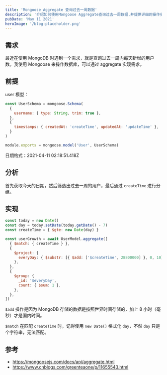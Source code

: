 ```yaml
---
title: 'Mongoose Aggregate 查询过去一周数据'
description: '介绍如何使用Mongoose Aggregate查询过去一周数据,并提供详细的操作步骤。'
pubDate: 'May 11 2021'
heroImage: '/blog-placeholder.png'
---
```


## 需求

最近在使用 MongoDB 时遇到一个需求，就是查询过去一周内每天新增的用户数。我使用 Mongoose 来操作数据库，可以通过 aggregate 实现需求。

## 前提

user 模型：

```javascript
const UserSchema = mongoose.Schema(
  {
    username: { type: String, trim: true },
  },
  {
    timestamps: { createdAt: 'createTime', updatedAt: 'updateTime' },
  }
)

module.exports = mongoose.model('User', UserSchema)
```

日期格式：2021-04-11 02:18:51.418Z

## 分析

首先获取今天的日期，然后筛选出过去一周的用户，最后通过 `createTime` 进行分组。

## 实现

```javascript
const today = new Date()
const day = today.setDate(today.getDate() - 7)
const createTime = { $gte: new Date(day) }

const userGrowth = await UserModel.aggregate([
  { $match: { createTime } },
  {
    $project: {
      everyDay: { $substr: [{ $add: ['$createTime', 28800000] }, 0, 10] },
    },
  },
  {
    $group: {
      _id: '$everyDay',
      count: { $sum: 1 },
    },
  },
])
```

`$add` 操作是因为 MongoDB 存储的数据是按照世界时间存储的，加上 8 小时（毫秒）才是国内时间。

`$match` 在匹配 `createTime` 时，记得使用 `new Date()` 格式化 `day`，不然 `day` 只是个字符串，无法匹配。

## 参考

- https://mongoosejs.com/docs/api/aggregate.html
- https://www.cnblogs.com/greenteaone/p/11655543.html
